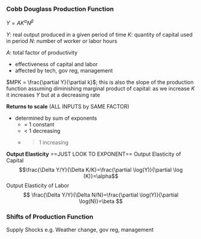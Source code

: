 ### Cobb Douglass Production Function

$Y=AK^{\alpha}N^\beta$

$Y:$ real output produced in a given period of time
$K:$ quantity of capital used in period
$N:$ number of worker or labor hours

$A:$ total factor of productivity
- effectiveness of capital and labor
- affected by tech, gov reg, management

$MPK = \frac{\partial Y}{\partial k}$; this is also the slope of the production function
assuming diminishing marginal product of capital: as we increase $K$ it increases $Y$ but at a decreasing rate

**Returns to scale** (ALL INPUTS by SAME FACTOR)
- determined by sum of exponents
	- =  1 constant
	- <  1 decreasing
	- >  1 increasing


**Output Elasticity** ==JUST LOOK TO EXPONENT==
Output Elasticity of Capital
$$\frac{\Delta Y/Y}{\Delta K/K}=\frac{\partial \log(Y)}{\partial \log (K)}=\alpha$$
Output Elasticity of Labor
$$
\frac{\Delta Y/Y}{\Delta N/N}=\frac{\partial \log(Y)}{\partial \log(N)}=\beta
$$

### Shifts of Production Function

Supply Shocks
e.g. Weather change, gov reg, management
